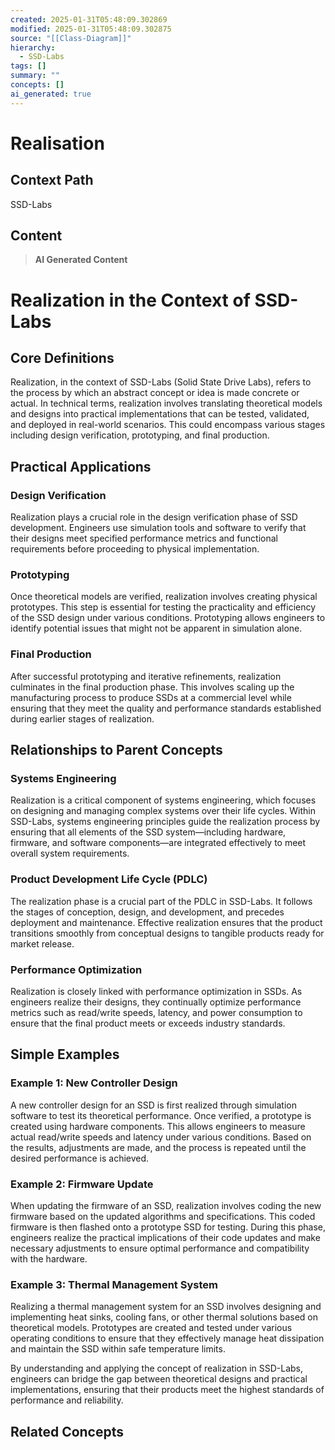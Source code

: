 ```yaml
---
created: 2025-01-31T05:48:09.302869
modified: 2025-01-31T05:48:09.302875
source: "[[Class-Diagram]]"
hierarchy:
  - SSD-Labs
tags: []
summary: ""
concepts: []
ai_generated: true
---
```


# Realisation

## Context Path
SSD-Labs

## Content
> **AI Generated Content**
 # Realization in the Context of SSD-Labs

## Core Definitions

Realization, in the context of SSD-Labs (Solid State Drive Labs), refers to the process by which an abstract concept or idea is made concrete or actual. In technical terms, realization involves translating theoretical models and designs into practical implementations that can be tested, validated, and deployed in real-world scenarios. This could encompass various stages including design verification, prototyping, and final production.

## Practical Applications

### Design Verification
Realization plays a crucial role in the design verification phase of SSD development. Engineers use simulation tools and software to verify that their designs meet specified performance metrics and functional requirements before proceeding to physical implementation.

### Prototyping
Once theoretical models are verified, realization involves creating physical prototypes. This step is essential for testing the practicality and efficiency of the SSD design under various conditions. Prototyping allows engineers to identify potential issues that might not be apparent in simulation alone.

### Final Production
After successful prototyping and iterative refinements, realization culminates in the final production phase. This involves scaling up the manufacturing process to produce SSDs at a commercial level while ensuring that they meet the quality and performance standards established during earlier stages of realization.

## Relationships to Parent Concepts

### Systems Engineering
Realization is a critical component of systems engineering, which focuses on designing and managing complex systems over their life cycles. Within SSD-Labs, systems engineering principles guide the realization process by ensuring that all elements of the SSD system—including hardware, firmware, and software components—are integrated effectively to meet overall system requirements.

### Product Development Life Cycle (PDLC)
The realization phase is a crucial part of the PDLC in SSD-Labs. It follows the stages of conception, design, and development, and precedes deployment and maintenance. Effective realization ensures that the product transitions smoothly from conceptual designs to tangible products ready for market release.

### Performance Optimization
Realization is closely linked with performance optimization in SSDs. As engineers realize their designs, they continually optimize performance metrics such as read/write speeds, latency, and power consumption to ensure that the final product meets or exceeds industry standards.

## Simple Examples

### Example 1: New Controller Design
A new controller design for an SSD is first realized through simulation software to test its theoretical performance. Once verified, a prototype is created using hardware components. This allows engineers to measure actual read/write speeds and latency under various conditions. Based on the results, adjustments are made, and the process is repeated until the desired performance is achieved.

### Example 2: Firmware Update
When updating the firmware of an SSD, realization involves coding the new firmware based on the updated algorithms and specifications. This coded firmware is then flashed onto a prototype SSD for testing. During this phase, engineers realize the practical implications of their code updates and make necessary adjustments to ensure optimal performance and compatibility with the hardware.

### Example 3: Thermal Management System
Realizing a thermal management system for an SSD involves designing and implementing heat sinks, cooling fans, or other thermal solutions based on theoretical models. Prototypes are created and tested under various operating conditions to ensure that they effectively manage heat dissipation and maintain the SSD within safe temperature limits.

By understanding and applying the concept of realization in SSD-Labs, engineers can bridge the gap between theoretical designs and practical implementations, ensuring that their products meet the highest standards of performance and reliability.

## Related Concepts
